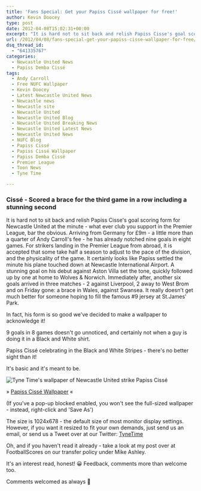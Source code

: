 ```yaml
---
title: 'Fans Special: Get your Papiss Cissé wallpaper for free!'
author: Kevin Doocey
type: post
date: 2012-04-08T15:02:31+00:00
excerpt: "It is hard not to sit back and relish Papiss Cisse's goal scoring form for Newcastle United at the minute - what ever club you support in the Premier League, bar the obvious. Arriving from.."
url: /2012/04/08/fans-special-get-your-papiss-cisse-wallpaper-for-free/
dsq_thread_id:
  - "641335767"
categories:
  - Newcastle United News
  - Papiss Demba Cissé
tags:
  - Andy Carroll
  - Free NUFC Wallpaper
  - Kevin Doocey
  - Latest Newcastle United News
  - Newcastle news
  - Newcastle site
  - Newcastle United
  - Newcastle United Blog
  - Newcastle United Breaking News
  - Newcastle United Latest News
  - Newcastle United News
  - NUFC Blog
  - Papiss Cissé
  - Papiss Cissé Wallpaper
  - Papiss Demba Cissé
  - Premier League
  - Toon News
  - Tyne Time

---
```

### Cissé - Scored a brace for the third game in a row including a stunning second

It is hard not to sit back and relish Papiss Cisse's goal scoring form for Newcastle United at the minute - what ever club you support in the Premier League, bar the obvious. Arriving from Germany for £9m - a little more than a quarter of Andy Carroll's fee - he has already notched nine goals in eight games. For strikers landing in the Premier League from abroad, it is accepted that some  take half a season to adjust to the pace of the division, and the physicality of the game. It certainly looks like Papiss settled the minute his plane touched down at Newcastle International Airport. A stunning goal on his debut against Aston Villa set the tone, quickly followed up by one at home to Wolves & Norwich. Immediately after, another six goals arrived in three matches - 2 against Liverpool, 2 away to West Brom and on Friday gone: a brace in Wales, against Swansea. It really doesn't get much better for someone hoping to fill the famous #9 jersey at St.James' Park.

In fact, his form is so good we've decided to make a wallpaper to acknowledge it!

9 goals in 8 games doesn't go unnoticed, and certainly not when a guy is doing it in a Black and White shirt.

Papiss Cissé celebrating in the Black and White Stripes - there's no better sight than it!

It's basic and it's meant to be.

![Tyne Time's wallpaper of Newcastle United strike Papiss Cissé](http://www.tynetime.com/wp-content/uploads/2012/04/PCWP2-150x150.jpg "Papiss Cissé Wallpaper")

» [Papiss Cissé Wallpaper](http://www.tynetime.com/wp-content/uploads/2012/04/PCWP2.jpg) «

(If you've a pop-up blocked enabled, you won't see the full-sized wallpaper - instead, right-click and 'Save As')

The size is 1024x678 - the default size of most monitor display settings. However, if you want it resized to fit your own demands, just send us an email, or send us a Tweet over at our Twitter: [TyneTime][1]

Oh, and if you haven't read it already - take a look at my post over at FootballScores on our transfer policy under Mike Ashley.

It's an interest read, honest! 😀 Feedback, comments more than welcome too.

Comments welcomed as always 🙂

 [1]: https://twitter.com/ "tyne time twitter"
